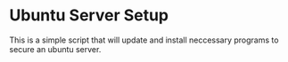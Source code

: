 # Ubuntu Server Setup

This is a simple script that will update and install neccessary programs to secure an ubuntu server. 
